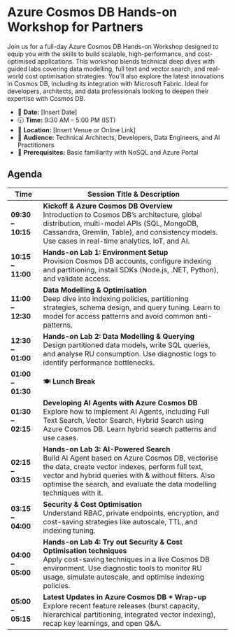 # Azure Cosmos DB Hands-on Workshop for Partners

Join us for a full-day Azure Cosmos DB Hands-on Workshop designed to equip you with the skills to build scalable, high-performance, and cost-optimised applications. This workshop blends technical deep dives with guided labs covering data modelling, full text and vector search, and real-world cost optimisation strategies. You'll also explore the latest innovations in Cosmos DB, including its integration with Microsoft Fabric. Ideal for developers, architects, and data professionals looking to deepen their expertise with Cosmos DB.

- 📅 **Date:** [Insert Date]
- 🕤 **Time:** 9:30 AM – 5:00 PM (IST)
- 📍 **Location:** [Insert Venue or Online Link]
- 🎯 **Audience:** Technical Architects, Developers, Data Engineers, and AI Practitioners
- 🧠 **Prerequisites:** Basic familiarity with NoSQL and Azure Portal

## Agenda

| Time           | Session Title & Description |
|----------------|----------------------------|
| **09:30 – 10:15** | **Kickoff & Azure Cosmos DB Overview**<br>Introduction to Cosmos DB’s architecture, global distribution, multi-model APIs (SQL, MongoDB, Cassandra, Gremlin, Table), and consistency models. Use cases in real-time analytics, IoT, and AI. |
| **10:15 – 11:00** | **Hands-on Lab 1: Environment Setup**<br>Provision Cosmos DB accounts, configure indexing and partitioning, install SDKs (Node.js, .NET, Python), and validate access. |
| **11:00 – 12:30** | **Data Modelling & Optimisation**<br>Deep dive into indexing policies, partitioning strategies, schema design, and query tuning. Learn to model for access patterns and avoid common anti-patterns. |
| **12:30 – 01:00** | **Hands-on Lab 2: Data Modelling & Querying**<br>Design partitioned data models, write SQL queries, and analyse RU consumption. Use diagnostic logs to identify performance bottlenecks. |
| **01:00 – 01:30** | 🍽️ **Lunch Break** |
| **01:30 – 02:15** | **Developing AI Agents with Azure Cosmos DB**<br>Explore how to implement AI Agents, including Full Text Search, Vector Search, Hybrid Search using Azure Cosmos DB. Learn hybrid search patterns and use cases. |
| **02:15 – 03:15** | **Hands-on Lab 3: AI-Powered Search**<br>Build AI Agent based on Azure Cosmos DB, vectorise the data, create vector indexes, perform full text, vector and hybrid queries with & without filters. Also optimise the search, and evaluate the data modelling techniques with it. |
| **03:15 – 04:00** | **Security & Cost Optimisation**<br>Understand RBAC, private endpoints, encryption, and cost-saving strategies like autoscale, TTL, and indexing tuning. |
| **04:00 – 05:00** | **Hands-on Lab 4: Try out Security & Cost Optimisation techniques**<br>Apply cost-saving techniques in a live Cosmos DB environment. Use diagnostic tools to monitor RU usage, simulate autoscale, and optimise indexing policies. |
| **05:00 – 05:15** | **Latest Updates in Azure Cosmos DB + Wrap-up**<br>Explore recent feature releases (burst capacity, hierarchical partitioning, integrated vector indexing), recap key learnings, and open Q&A. |
